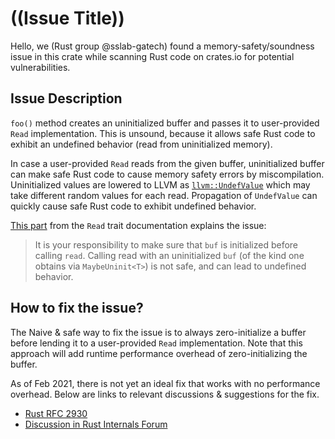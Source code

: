 # ((Issue Title))

Hello,
we (Rust group @sslab-gatech) found a memory-safety/soundness issue in this crate while scanning Rust code on crates.io for potential vulnerabilities.

## Issue Description

`foo()` method creates an uninitialized buffer and passes it to user-provided `Read` implementation. This is unsound, because it allows safe Rust code to exhibit an undefined behavior (read from uninitialized memory).

In case a user-provided `Read` reads from the given buffer, uninitialized buffer can make safe Rust code to cause memory safety errors by miscompilation. Uninitialized values are lowered to LLVM as [`llvm::UndefValue`](https://llvm.org/doxygen/classllvm_1_1UndefValue.html#details) which may take different random values for each read. Propagation of `UndefValue` can quickly cause safe Rust code to exhibit undefined behavior.

[This part](https://doc.rust-lang.org/std/io/trait.Read.html#tymethod.read) from the `Read` trait documentation explains the issue:

> It is your responsibility to make sure that `buf` is initialized before calling `read`. Calling read with an uninitialized `buf` (of the kind one obtains via `MaybeUninit<T>`) is not safe, and can lead to undefined behavior.

## How to fix the issue?

The Naive & safe way to fix the issue is to always zero-initialize a buffer before lending it to a user-provided `Read` implementation. Note that this approach will add runtime performance overhead of zero-initializing the buffer.

As of Feb 2021, there is not yet an ideal fix that works with no performance overhead. Below are links to relevant discussions & suggestions for the fix.

* [Rust RFC 2930](https://github.com/rust-lang/rfcs/blob/master/text/2930-read-buf.md#summary)
* [Discussion in Rust Internals Forum](https://internals.rust-lang.org/t/uninitialized-memory/1652)
